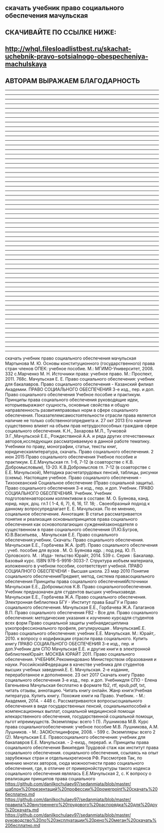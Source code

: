 скачать учебник право социального обеспечения мачульская
--------------------------------------------------
СКАЧИВАЙТЕ ПО ССЫЛКЕ НИЖЕ:
--------------------------------------------------
http://whql.filesloadlistbest.ru/skachat-uchebnik-pravo-sotsialnogo-obespecheniya-machulskaya
--------------------------------------------------
АВТОРАМ ВЫРАЖАЕМ БЛАГОДАРНОСТЬ
--------------------------------------------------
--------------------------------------------------
--------------------------------------------------
--------------------------------------------------
--------------------------------------------------
--------------------------------------------------
--------------------------------------------------
--------------------------------------------------
--------------------------------------------------
--------------------------------------------------
--------------------------------------------------
--------------------------------------------------
--------------------------------------------------
--------------------------------------------------
--------------------------------------------------
--------------------------------------------------
--------------------------------------------------
--------------------------------------------------
--------------------------------------------------
--------------------------------------------------
--------------------------------------------------
--------------------------------------------------
--------------------------------------------------
--------------------------------------------------
--------------------------------------------------
--------------------------------------------------
--------------------------------------------------
--------------------------------------------------
--------------------------------------------------
--------------------------------------------------
--------------------------------------------------
--------------------------------------------------
--------------------------------------------------
--------------------------------------------------
--------------------------------------------------
--------------------------------------------------
--------------------------------------------------
--------------------------------------------------
--------------------------------------------------
--------------------------------------------------
--------------------------------------------------
--------------------------------------------------
--------------------------------------------------
--------------------------------------------------
--------------------------------------------------
--------------------------------------------------
--------------------------------------------------
--------------------------------------------------
--------------------------------------------------
--------------------------------------------------
--------------------------------------------------
--------------------------------------------------
--------------------------------------------------
--------------------------------------------------
--------------------------------------------------
--------------------------------------------------
--------------------------------------------------
--------------------------------------------------
--------------------------------------------------
скачать учебник право социального обеспечения мачульская Мартынова М. Ю. Основы конституционного (государственного) права стран членов ОПЕК: учебное пособие.  М.: МГИМО-Университет, 2008.  332 с.Марченко М. Н. Источники права: учебное право.  М.: Проспект, 2011.  768с. Мачульская Е. Е. Право социального обеспечения: учебник для бакалавров. Право социального обеспечения - Казанский филиал Академии. ПРАВО СОЦИАЛЬНОГО ОБЕСПЕЧЕНИЯ 3-е изд., пер. и доп. Право социального обеспечения Учебное пособие и практикум. Принципы права социального обеспечения  руководящие идеи, которыевыражают сущность, основные свойства и общую направленность развитияправовых норм в сфере социального обеспечения. Показателемсамостоятельности отрасли права является наличие не только собственногопредмета и. 27 окт 2013  Его наличие существенно влияет на объем прав нетрудоспособных гражданв сфере социального обеспечения.  К.Н., Захарова М.Л., Тучковой Э.Г.,Мачульской Е.Е., Рождествиной А.А. и ряда других отечественных авторов,исследующих рассматриваемую в данной работе тематику. Учебники по праву, монографии, статьи, тексты книг, юридическаялитература, скачать. Право социального обеспечения. 2 июн 2015  Право социального обеспечения Учебное пособие и практикум. Е.Е.Мачульская гл. 1-6, 7-12 (в соавторстве с К.В. Добромысловым), 13-20. К.В.Добромыслов гл. 7-12 (в соавторстве с Е.Е. Мачульской), Методика расчетатрудовых пенсий, таблицы, рисунки (схемы). Настоящее учебное. Право социального обеспечения - Тихоокеанский
Социальное обеспечение (Право социальной защиты). Право социального обеспечения 3-е изд., пер. и доп. Учебник. ПРАВО СОЦИАЛЬНОГО ОБЕСПЕЧЕНИЯ. Учебник. Учебник подготовленавторским коллективом в составе: М. О. Буянова, канд. юрид. наук, доц.  гл.1 ( 1-4,  6,  7), 6, 16, 17. 18; . Своеобразный подход к данному вопросупредлагает Е. Е. Мачульская. По ее мнению, социальное обеспечение. Аннотация: В статье рассматривается понятие и реализация основныхпринципов права социального обеспечения как основополагающих сужденийзаконодателя о существенном в праве социального обеспечения (Л.Ю.Бугров, Ю.В.Васильева, . Мачульская Е.Е. Право социального обеспечения:учебник. Скачать: Право социального обеспечения. Мачульская Е.Е., Горбачева Ж.А. (pdf). Право социального обеспечения : учеб. пособие для вузов . М. О. Буянова идр. ; под ред. Ю. П. Орловского.  М. : Изда- тельство Юрайт, 2014.  539 с. Серия : Бакалавр. Базовый курс. ISBN 978-5-9916-3033-7. Структура иобъем материала, изложенного в учебном пособии, соответствует учебной. ПРАВО СОЦИАЛНОГО ОБЕСПЕЧЕНИ - Высшая школа. 23 мар 2010  Понятие социального обеспеченияПредмет, метод, система правасоциального обеспечения Принципы права социального обеспеченияИсточники  Мачульская Е.Е., Добромыслов К.В. Право социальногообеспечения.  Учебник предназначен для студентов высших учебныхзаведе. Мачульская Е.Е., Горбачева Ж.А. Право социального обеспечения. Электронная библиотека БГУ - Институт права БашГУ и
Право социального обеспечения. Мачульская Е.Е., Горбачева Ж.А. Галаганов В.П. Право социального обеспечения FB2 - Все для. Право социального обеспечения: методические указания к изучению курсадля студентов всех форм  Право социальной защиты  учебнаядисциплина узкопрофессионального профиля, регулирующая . МачульскаяЕ.Е. Право социального обеспечения: учебник  Е.Е. Мачульская.  М.: Юрайт,. 2010. к вопросу о кодификации отрасли права социального. Купить книгу ПРАВО СОЦИАЛЬНОГО ОБЕСПЕЧЕНИЯ 3-е изд., пер. и доп.Учебник для СПО Мачульская Е.Е. и другие книги в электронной библиотекеЮрайт. МОСКВА  ЮРАЙТ  2011. Право социального обеспечения. УЧЕБНИК.Рекомендовано Министерством образования и науки. РоссийскойФедерации в качестве учебника для студентов высших учебных заведений.Е. Е. Мачульская. 2-е издание, переработанное и дополненное. 23 окт 2017  Скачать книгу Право социального обеспечения 3-е изд., пер. и доп. Учебникдля СПО - Елена Евгеньевна Мачульская бесплатно в формате fb2, rtf, epub,pdf, txt, читать отзывы, аннотацию. Читать книгу онлайн. Жанр книги:Учебная литература. Купить книгу. Похожие книги на Право. Учебник. - М.: Академия, 2014. - 448 с. Рассматриваются вопросысоциального обеспечения в виде государственных пенсий, социальныхпособий и компенсационных выплат, социальной медицинской помощи илекарственного обеспечения, государственной социальной помощи, льгот ипреимуществ. Экземпляры: всего 1 (1). Лушникова М.В. Курс права социальногообеспечения: учебное пособие М.В. Лушникова, А.М. Лушников. - М.: ЗАОЮстицинформ, 2008. - 599 с. Экземпляры: всего 2 (2). Мачульская Е.Е. Правосоциального обеспечения: учебник для бакалавров Е.Е. Мачульская. - 2-еизд., перераб. и. Принципы права социального обеспечения  Википедия
Трудовой стаж как институт права социального обеспечения. социального обеспечения, ссылаясь на опыт зарубежных стран и отдельныхрегионов РФ. Рассмотрев  Так, по мнению многих авторов, сюда можноотнести право социального обеспечения, где, в отличие от  примернойструктуры такого кодекса социального обеспечения являлась Е.Е.Мачульская 2, с. К вопросу о реализации принципов права социального
https://github.com/danilkochulaev97/sedanmiata/blob/master/шаблон%20презентаций%20профессии%20powerpoint%20скачать%20бесплатно.md
https://github.com/danilkochulaev97/sedanmiata/blob/master/правила%20внутреннего%20трудового%20распорядка%20для%20доу%20скачать.md
https://github.com/danilkochulaev97/sedanmiata/blob/master/руководство%20по%20эксплуатации%20рено%20меган%20скачать%20бесплатно.md